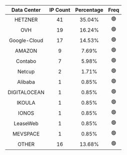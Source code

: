 | Data Center | IP Count | Percentage | Freq |
|:------------:|:--------:|:-----------:|:-----:|
| HETZNER | 41 | 35.04% | 🟢 |
| OVH | 19 | 16.24% | 🟢 |
| Google-Cloud | 17 | 14.53% | 🟢 |
| AMAZON | 9 | 7.69% | 🟢 |
| Contabo | 7 | 5.98% | 🟢 |
| Netcup | 2 | 1.71% | 🟢 |
| Alibaba | 1 | 0.85% | 🟢 |
| DIGITALOCEAN | 1 | 0.85% | 🟢 |
| IKOULA | 1 | 0.85% | 🟢 |
| IONOS | 1 | 0.85% | 🟢 |
| LeaseWeb | 1 | 0.85% | 🟢 |
| MEVSPACE | 1 | 0.85% | 🟢 |
| OTHER | 16 | 13.68% | 🟢 |